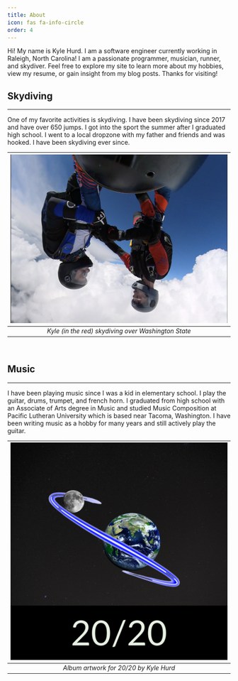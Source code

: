 ```yaml
---
title: About
icon: fas fa-info-circle
order: 4
---
```


Hi! My name is Kyle Hurd. I am a software engineer currently working
in Raleigh, North Carolina! I am a passionate programmer, musician, runner,
and skydiver. Feel free to explore my site to learn more about my hobbies,
view my resume, or gain insight from my blog posts. Thanks for visiting!

## Skydiving
----

One of my favorite activities is skydiving. I have been skydiving
since 2017 and have over 650 jumps. I got into the sport the summer
after I graduated high school. I went to a local dropzone with my
father and friends and was hooked. I have been skydiving ever since.

| ![Kyle Skydiving](/assets/img/kyle-hurd-about-me-skydiving.png) |
|:--:|
| *Kyle (in the red) skydiving over Washington State* |

<br>

## Music
----

I have been playing music since I was a kid in elementary school.
I play the guitar, drums, trumpet, and french horn. I graduated from
high school with an Associate of Arts degree in Music and studied
Music Composition at Pacific Lutheran University which is based near
Tacoma, Washington. I have been writing music as a hobby for many
years and still actively play the guitar.

| ![Album artwork for 20/20](/assets/img/kyle-hurd-about-me-music.png) |
|:--:|
| *Album artwork for 20/20 by Kyle Hurd* |
